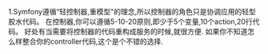1.Symfony遵循“轻控制器,重模型"的理念,所以控制器的角色只是协调应用的轻型胶水代码。
在控制器,你可以遵循5-10-20原则,即少于5个变量,10个action,20行代码。
好处有当需要将控制器的代码重构成服务的时候,就很方便.
如果你不知道怎么样整合你的controller代码,这个是个不错的选择.